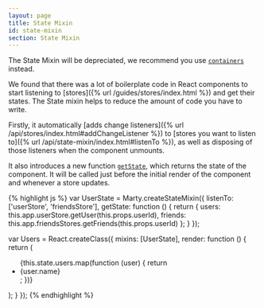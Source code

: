 ```yaml
---
layout: page
title: State Mixin
id: state-mixin
section: State Mixin
---
```


<div class="alert alert-info">
The State Mixin will be depreciated, we recommend you use <a href="{% url /guides/containers/index.html %}"><code>containers</code></a> instead.
</div>

We found that there was a lot of boilerplate code in React components to start listening to [stores]({% url /guides/stores/index.html %}) and get their states. The State mixin helps to reduce the amount of code you have to write.

Firstly, it automatically [adds change listeners]({% url /api/stores/index.html#addChangeListener %}) to [stores you want to listen to]({% url /api/state-mixin/index.html#listenTo %}), as well as disposing of those listeners when the component unmounts.

It also introduces a new function [<code>getState</code>](#getState), which returns the state of the component. It will be called just before the initial render of the component and whenever a store updates.

{% highlight js %}
var UserState = Marty.createStateMixin({
  listenTo: ['userStore', 'friendsStore'],
  getState: function () {
    return {
      users: this.app.userStore.getUser(this.props.userId),
      friends: this.app.friendsStores.getFriends(this.props.userId)
    };
  }
});

var Users = React.createClass({
  mixins: [UserState],
  render: function () {
    return (<ul>
      {this.state.users.map(function (user) {
        return <li>{user.name}</li>;
      })}
    </ul>);
  }
});
{% endhighlight %}
